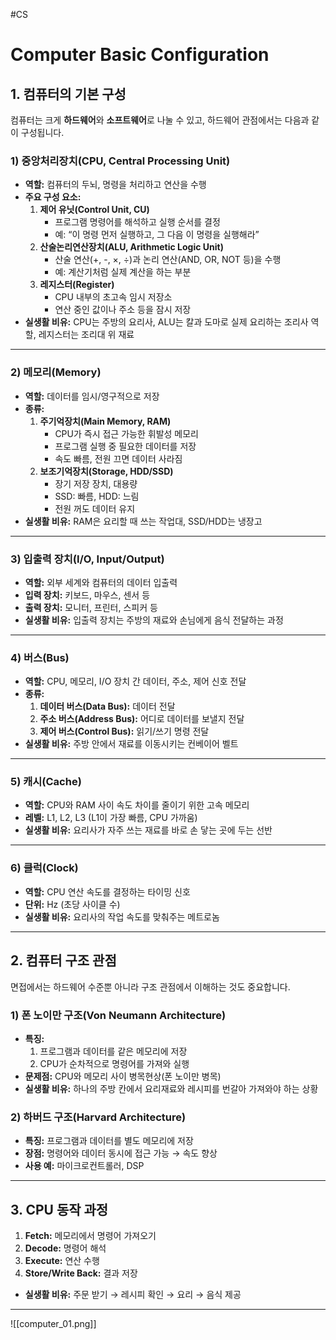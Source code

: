 #CS 

# Computer Basic Configuration

## 1. 컴퓨터의 기본 구성

컴퓨터는 크게 **하드웨어**와 **소프트웨어**로 나눌 수 있고, 하드웨어 관점에서는 다음과 같이 구성됩니다.

### 1) 중앙처리장치(CPU, Central Processing Unit)

* **역할:** 컴퓨터의 두뇌, 명령을 처리하고 연산을 수행
* **주요 구성 요소:**
  1. **제어 유닛(Control Unit, CU)**
     * 프로그램 명령어를 해석하고 실행 순서를 결정
     * 예: “이 명령 먼저 실행하고, 그 다음 이 명령을 실행해라”
  2. **산술논리연산장치(ALU, Arithmetic Logic Unit)**
     * 산술 연산(+, -, ×, ÷)과 논리 연산(AND, OR, NOT 등)을 수행
     * 예: 계산기처럼 실제 계산을 하는 부분
  3. **레지스터(Register)**
     * CPU 내부의 초고속 임시 저장소
     * 연산 중인 값이나 주소 등을 잠시 저장
* **실생활 비유:** CPU는 주방의 요리사, ALU는 칼과 도마로 실제 요리하는 조리사 역할, 레지스터는 조리대 위 재료

---

### 2) 메모리(Memory)

* **역할:** 데이터를 임시/영구적으로 저장
* **종류:**
  1. **주기억장치(Main Memory, RAM)**
     * CPU가 즉시 접근 가능한 휘발성 메모리
     * 프로그램 실행 중 필요한 데이터를 저장
     * 속도 빠름, 전원 끄면 데이터 사라짐
  2. **보조기억장치(Storage, HDD/SSD)**
     * 장기 저장 장치, 대용량
     * SSD: 빠름, HDD: 느림
     * 전원 꺼도 데이터 유지
* **실생활 비유:** RAM은 요리할 때 쓰는 작업대, SSD/HDD는 냉장고

---

### 3) 입출력 장치(I/O, Input/Output)

* **역할:** 외부 세계와 컴퓨터의 데이터 입출력
* **입력 장치:** 키보드, 마우스, 센서 등
* **출력 장치:** 모니터, 프린터, 스피커 등
* **실생활 비유:** 입출력 장치는 주방의 재료와 손님에게 음식 전달하는 과정

---

### 4) 버스(Bus)

* **역할:** CPU, 메모리, I/O 장치 간 데이터, 주소, 제어 신호 전달
* **종류:**
  1. **데이터 버스(Data Bus):** 데이터 전달
  2. **주소 버스(Address Bus):** 어디로 데이터를 보낼지 전달
  3. **제어 버스(Control Bus):** 읽기/쓰기 명령 전달
* **실생활 비유:** 주방 안에서 재료를 이동시키는 컨베이어 벨트

---

### 5) 캐시(Cache)

* **역할:** CPU와 RAM 사이 속도 차이를 줄이기 위한 고속 메모리
* **레벨:** L1, L2, L3 (L1이 가장 빠름, CPU 가까움)
* **실생활 비유:** 요리사가 자주 쓰는 재료를 바로 손 닿는 곳에 두는 선반

---

### 6) 클럭(Clock)

* **역할:** CPU 연산 속도를 결정하는 타이밍 신호
* **단위:** Hz (초당 사이클 수)
* **실생활 비유:** 요리사의 작업 속도를 맞춰주는 메트로놈

---

## 2. 컴퓨터 구조 관점

면접에서는 하드웨어 수준뿐 아니라 구조 관점에서 이해하는 것도 중요합니다.

### 1) 폰 노이만 구조(Von Neumann Architecture)

* **특징:**
  1. 프로그램과 데이터를 같은 메모리에 저장
  2. CPU가 순차적으로 명령어를 가져와 실행
* **문제점:** CPU와 메모리 사이 병목현상(폰 노이만 병목)
* **실생활 비유:** 하나의 주방 칸에서 요리재료와 레시피를 번갈아 가져와야 하는 상황

### 2) 하버드 구조(Harvard Architecture)

* **특징:** 프로그램과 데이터를 별도 메모리에 저장
* **장점:** 명령어와 데이터 동시에 접근 가능 → 속도 향상
* **사용 예:** 마이크로컨트롤러, DSP

---

## 3. CPU 동작 과정

1. **Fetch:** 메모리에서 명령어 가져오기
2. **Decode:** 명령어 해석
3. **Execute:** 연산 수행
4. **Store/Write Back:** 결과 저장

* **실생활 비유:** 주문 받기 → 레시피 확인 → 요리 → 음식 제공

---

![[computer_01.png]]